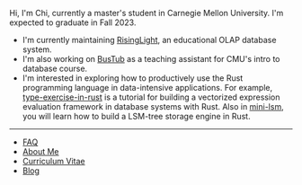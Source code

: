 Hi, I'm Chi, currently a master's student in Carnegie Mellon University. I'm expected to graduate in Fall 2023.

- I'm currently maintaining [RisingLight](https://github.com/risinglightdb/risinglight), an educational OLAP database system.
- I'm also working on [BusTub](https://github.com/cmu-db/bustub) as a teaching assistant for CMU's intro to database course.
- I'm interested in exploring how to productively use the Rust programming language in data-intensive applications. For example, [type-exercise-in-rust](https://github.com/skyzh/type-exercise-in-rust) is a tutorial for building a vectorized expression evaluation framework in database systems with Rust. Also in [mini-lsm](https://github.com/skyzh/mini-lsm), you will learn how to build a LSM-tree storage engine in Rust.
<!--
Fuku Tea closing on August...
- You can sponsor me to build better database systems, craft wonderful education materials, and explore how the Rust programming language fits in the database world.
- ... by buying me [bubble tea in Pittsburgh](https://www.toasttab.com/fuku-tea/giftcards), which makes me productive when coding.
-->

---

* [FAQ](https://www.skyzh.dev)
* [About Me](https://www.skyzh.dev/pages/about/)
* [Curriculum Vitae](https://skyzh.github.io/files/cv.pdf)
* [Blog](https://www.skyzh.dev/blog)
